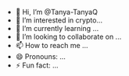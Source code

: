  - 👋 Hi, I’m @Tanya-TanyaQ
- 👀 I’m interested in crypto... 
- 🌱 I’m currently learning ... 
- 💞️ I’m looking to collaborate on ...  
- 📫 How to reach me ... 
- 😄 Pronouns: ...  
- ⚡ Fun fact: ... 
 
